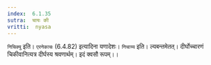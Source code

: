```yaml
---
index:  6.1.35
sutra:  चायः की
vritti:  nyasa
---
```


`निचिक्यु` इति। `एरनेकाचः` (6.4.82) इत्यादिना यणादेशः। `निचाय्य` इति। ल्यबन्तमेतत्। दीर्घोच्चारणं चिकीवानित्यत्र दीर्घस्य श्रवणार्थम्। इदं क्वसौ रूपम्।।

